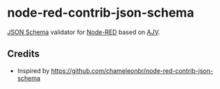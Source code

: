# node-red-contrib-json-schema
[JSON Schema](https://json-schema.org) validator for [Node-RED](https://nodered.org) based on [AJV](https://ajv.js.org).

## Credits
* Inspired by https://github.com/chameleonbr/node-red-contrib-json-schema
